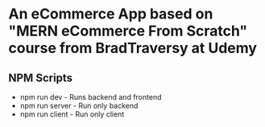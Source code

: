 # An eCommerce App based on "MERN eCommerce From Scratch" course from BradTraversy at Udemy


## NPM Scripts
- npm run dev - Runs backend and frontend
- npm run server - Run only backend
- npm run client - Run only client